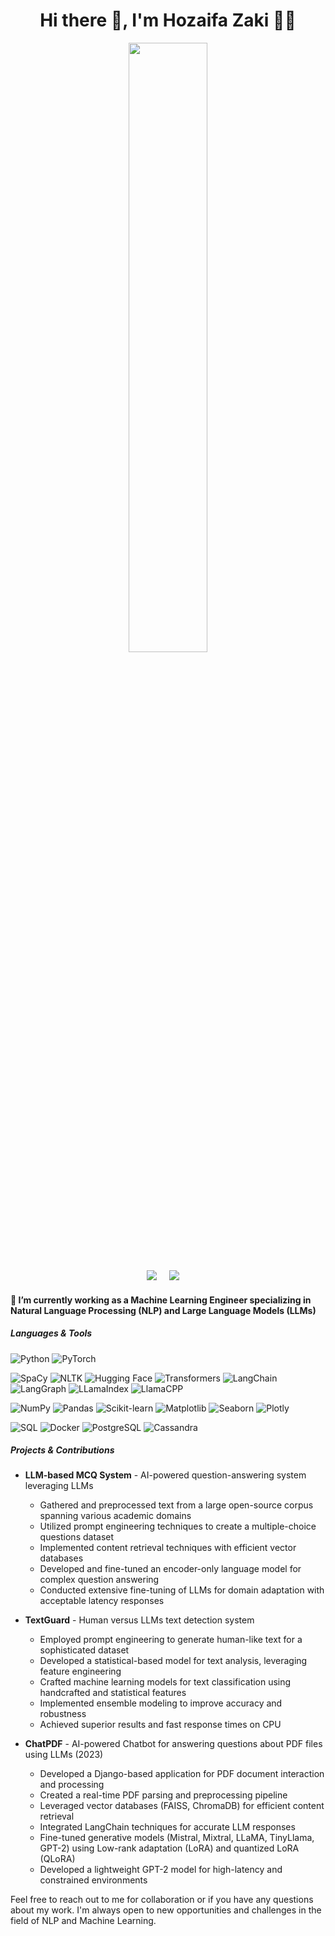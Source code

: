 <h1 align='center'> Hi there 👋, I'm Hozaifa Zaki 🧑‍💻 </h1>

<div id="header" align="center">
  <img width="50%" src="https://github-readme-stats.vercel.app/api?username=Hozaifazaki&show_icons=true&theme=radical">
</div>

<p align='center'>
  <a href="https://www.linkedin.com/in/hozaifa-zaki-20421b1b3/"><img src="https://img.shields.io/badge/linkedin-%230077B5.svg?&style=for-the-badge&logo=linkedin&logoColor=white" /></a>&nbsp;&nbsp;&nbsp;&nbsp;
  <a href="mailto:hozaifazaki7699@gmail.com?subject=Hello%20Hozaifa"><img src="https://img.shields.io/badge/gmail-%23D14836.svg?&style=for-the-badge&logo=gmail&logoColor=white" /></a>&nbsp;&nbsp;&nbsp;&nbsp;
</p>

<h4>🔭 I’m currently working as a Machine Learning Engineer specializing in Natural Language Processing (NLP) and Large Language Models (LLMs)</h4>

<h5>Languages & Tools</h5>

![Python](https://img.shields.io/badge/python-3670A0?style=for-the-badge&logo=python&logoColor=ffdd54)
![PyTorch](https://img.shields.io/badge/PyTorch-%23EE4C2C.svg?style=for-the-badge&logo=PyTorch&logoColor=white)

![SpaCy](https://img.shields.io/badge/SpaCy-%23005CFF.svg?style=for-the-badge&logo=spacy&logoColor=white)
![NLTK](https://img.shields.io/badge/NLTK-%23009259.svg?style=for-the-badge&logo=nltk&logoColor=white)
![Hugging Face](https://img.shields.io/badge/Hugging%20Face-%23FFCA00.svg?style=for-the-badge&logo=huggingface&logoColor=black)
![Transformers](https://img.shields.io/badge/Transformers-%23FFCA00.svg?style=for-the-badge&logo=transformers&logoColor=black)
![LangChain](https://img.shields.io/badge/LangChain-%23003366.svg?style=for-the-badge&logo=langchain&logoColor=white)
![LangGraph](https://img.shields.io/badge/LangGraph-%23FF0000.svg?style=for-the-badge&logo=langgraph&logoColor=white)
![LLamaIndex](https://img.shields.io/badge/LLamaIndex-%23FF6F00.svg?style=for-the-badge&logo=llamaindex&logoColor=white)
![LlamaCPP](https://img.shields.io/badge/LlamaCPP-%2300FF00.svg?style=for-the-badge&logo=llamacpp&logoColor=black)

![NumPy](https://img.shields.io/badge/numpy-%23013243.svg?style=for-the-badge&logo=numpy&logoColor=white)
![Pandas](https://img.shields.io/badge/pandas-%23150458.svg?style=for-the-badge&logo=pandas&logoColor=white)
![Scikit-learn](https://img.shields.io/badge/scikit--learn-%23F7931E.svg?style=for-the-badge&logo=scikit-learn&logoColor=white)
![Matplotlib](https://img.shields.io/badge/matplotlib-%23F7931E.svg?style=for-the-badge&logo=matplotlib&logoColor=white)
![Seaborn](https://img.shields.io/badge/seaborn-%23F7931E.svg?style=for-the-badge&logo=seaborn&logoColor=white)
![Plotly](https://img.shields.io/badge/plotly-%23F7931E.svg?style=for-the-badge&logo=plotly&logoColor=white)

![SQL](https://img.shields.io/badge/sql-%23F7931E.svg?style=for-the-badge&logo=sql&logoColor=white)
![Docker](https://img.shields.io/badge/Docker-%230db7ed.svg?style=for-the-badge&logo=docker&logoColor=white)
![PostgreSQL](https://img.shields.io/badge/PostgreSQL-%23336791.svg?style=for-the-badge&logo=postgresql&logoColor=white)
![Cassandra](https://img.shields.io/badge/Cassandra-%231287B1.svg?style=for-the-badge&logo=apache-cassandra&logoColor=white)

<h5>Projects & Contributions</h5>

- **LLM-based MCQ System** - AI-powered question-answering system leveraging LLMs
  - Gathered and preprocessed text from a large open-source corpus spanning various academic domains
  - Utilized prompt engineering techniques to create a multiple-choice questions dataset
  - Implemented content retrieval techniques with efficient vector databases
  - Developed and fine-tuned an encoder-only language model for complex question answering
  - Conducted extensive fine-tuning of LLMs for domain adaptation with acceptable latency responses

- **TextGuard** - Human versus LLMs text detection system
  - Employed prompt engineering to generate human-like text for a sophisticated dataset
  - Developed a statistical-based model for text analysis, leveraging feature engineering
  - Crafted machine learning models for text classification using handcrafted and statistical features
  - Implemented ensemble modeling to improve accuracy and robustness
  - Achieved superior results and fast response times on CPU

- **ChatPDF** - AI-powered Chatbot for answering questions about PDF files using LLMs (2023)
  - Developed a Django-based application for PDF document interaction and processing
  - Created a real-time PDF parsing and preprocessing pipeline
  - Leveraged vector databases (FAISS, ChromaDB) for efficient content retrieval
  - Integrated LangChain techniques for accurate LLM responses
  - Fine-tuned generative models (Mistral, Mixtral, LLaMA, TinyLlama, GPT-2) using Low-rank adaptation (LoRA) and quantized LoRA (QLoRA)
  - Developed a lightweight GPT-2 model for high-latency and constrained environments

Feel free to reach out to me for collaboration or if you have any questions about my work. I'm always open to new opportunities and challenges in the field of NLP and Machine Learning.

<!--
**Hozaifazaki/Hozaifazaki** is a ✨ _special_ ✨ repository because its `README.md` (this file) appears on your GitHub profile.

Here are some ideas to get you started:

- 🔭 I’m currently working on ...
- 🌱 I’m currently learning ...
- 👯 I’m looking to collaborate
